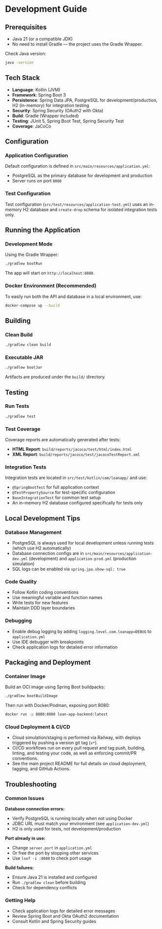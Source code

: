 # Development Guide

## Prerequisites
- Java 21 (or a compatible JDK)
- No need to install Gradle — the project uses the Gradle Wrapper.

Check Java version:
```bash
java -version
```

## Tech Stack
- **Language**: Kotlin (JVM)
- **Framework**: Spring Boot 3
- **Persistence**: Spring Data JPA, PostgreSQL for development/production, H2 (in-memory) for integration testing
- **Security**: Spring Security (OAuth2 with Okta)
- **Build**: Gradle (Wrapper included)
- **Testing**: JUnit 5, Spring Boot Test, Spring Security Test
- **Coverage**: JaCoCo

## Configuration

### Application Configuration
Default configuration is defined in `src/main/resources/application.yml`:
- PostgreSQL as the primary database for development and production
- Server runs on port `8080`

### Test Configuration
Test configuration (`src/test/resources/application-test.yml`) uses an in-memory H2 database and `create-drop` schema for isolated integration tests only.

## Running the Application

### Development Mode
Using the Gradle Wrapper:
```bash
./gradlew bootRun
```

The app will start on `http://localhost:8080`.

### Docker Environment (Recommended)
To easily run both the API and database in a local environment, use:
```bash
docker-compose up --build
```

## Building

### Clean Build
```bash
./gradlew clean build
```

### Executable JAR
```bash
./gradlew bootJar
```

Artifacts are produced under the `build/` directory.

## Testing

### Run Tests
```bash
./gradlew test
```

### Test Coverage
Coverage reports are automatically generated after tests:
- **HTML Report**: `build/reports/jacoco/test/html/index.html`
- **XML Report**: `build/reports/jacoco/test/jacocoTestReport.xml`

### Integration Tests
Integration tests are located in `src/test/kotlin/com/loanapp/` and use:
- `@SpringBootTest` for full application context
- `@TestPropertySource` for test-specific configuration
- `BaseIntegrationTest` for common test setup
- An in-memory H2 database configured specifically for tests only

## Local Development Tips

### Database Management
- PostgreSQL is always used for local development unless running tests (which use H2 automatically)
- Database connection configs are in `src/main/resources/application-dev.yml` (development) and `application-prod.yml` (production simulation)
- SQL logs can be enabled via `spring.jpa.show-sql: true`

### Code Quality
- Follow Kotlin coding conventions
- Use meaningful variable and function names
- Write tests for new features
- Maintain DDD layer boundaries

### Debugging
- Enable debug logging by adding `logging.level.com.loanapp=DEBUG` to `application.yml`
- Use IDE debugger with breakpoints
- Check application logs for detailed error information

## Packaging and Deployment

### Container Image
Build an OCI image using Spring Boot buildpacks:
```bash
./gradlew bootBuildImage
```

Then run with Docker/Podman, exposing port 8080:
```bash
docker run -p 8080:8080 loan-app-backend:latest
```

### Cloud Deployment & CI/CD
- Cloud simulation/staging is performed via Railway, with deploys triggered by pushing a version git tag (`v*`).
- CI/CD workflows run on every pull request and tag push, building, linting, and testing your code, as well as enforcing commit/PR conventions.
- See the main project README for full details on cloud deployment, tagging, and GitHub Actions.

## Troubleshooting

### Common Issues

**Database connection errors:**
- Verify PostgreSQL is running locally when not using Docker
- JDBC URL must match your environment (see `application-dev.yml`)
- H2 is only used for tests, not development/production

**Port already in use:**
- Change `server.port` in `application.yml`
- Or free the port by stopping other services
- Use `lsof -i :8080` to check port usage

**Build failures:**
- Ensure Java 21 is installed and configured
- Run `./gradlew clean` before building
- Check for dependency conflicts

### Getting Help
- Check application logs for detailed error messages
- Review Spring Boot and Okta OAuth2 documentation
- Consult Kotlin and Spring Security guides

